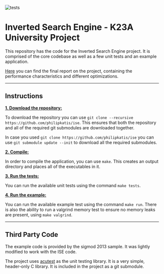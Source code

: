 ![tests](https://github.com/philipkatis/ise/actions/workflows/main.yml/badge.svg)

# Inverted Search Engine - K23A University Project

This repository has the code for the Inverted Search Engine project. It is comprised of the
core codebase as well as a few unit tests and an example application.

[Here](/documentation/ise_final_report.pdf) you can find the final report on the project, containing the performance characteristics
and different optimizations.

***

## Instructions

<ins>**1. Download the repository:**</ins>

To download the repository you can use `git clone --recursive https://github.com/philipkatis/ise`.
This ensures that both the repository and all of the required git submodules are downloaded together.

In case you used `git clone https://github.com/philipkatis/ise` you can use `git submodule update --init`
to download all the required submodules.

<ins>**2. Compile:**</ins>

In order to compile the application, you can use `make`. This creates an output directory and places all
of the executables in it.

<ins>**3. Run the tests:**</ins>

You can run the available unit tests using the command `make tests`.

<ins>**4. Run the example:**</ins>

You can run the available example test using the command `make run`.
There is also the ability to run a valgrind memory test to ensure no memory leaks are present,
using `make valgrind`.

***

## Third Party Code

The example code is provided by the sigmod 2013 sample. It was lightly modified to work with the
ISE code.

The project uses [acutest](https://github.com/mity/acutest) as the unit testing library. It is a very
simple, header-only C library. It is included in the project as a git submodule.
